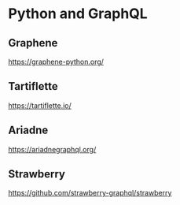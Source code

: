 Python and GraphQL
==================

Graphene
--------

https://graphene-python.org/


Tartiflette
-----------

https://tartiflette.io/


Ariadne
-------

https://ariadnegraphql.org/


Strawberry
----------

https://github.com/strawberry-graphql/strawberry



